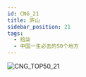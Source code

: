 ```yaml
---
id: CNG_21
title: 庐山
sidebar_position: 21
tags:
  - 拾柒
  - 中国一生必去的50个地方
---
```

![CNG_TOP50_21](/img/love/CNG_TOP50/21.png)
